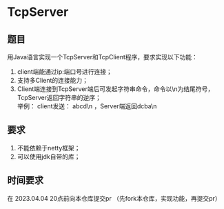 # TcpServer

## 题目
用Java语言实现一个TcpServer和TcpClient程序，要求实现以下功能：  
1. client端能通过ip:端口号进行连接；  
2. 支持多Client的连接能力；  
3. Client端连接到TcpServer端后可发起字符串命令，命令以\n为结尾符号，TcpServer返回字符串的逆序；  
   举例： client发送： abcd\n  ，Server端返回dcba\n  
  

## 要求
1. 不能依赖于netty框架；  
2. 可以使用jdk自带的库；


## 时间要求
在 2023.04.04 20点前向本仓库提交pr （先fork本仓库，实现功能，再提交pr）